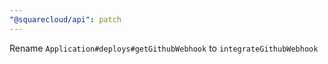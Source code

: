 ```yaml
---
"@squarecloud/api": patch
---
```


Rename `Application#deploys#getGithubWebhook` to `integrateGithubWebhook`
